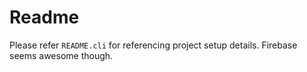 # Readme

Please refer `README.cli` for referencing project setup details. Firebase seems awesome though.
